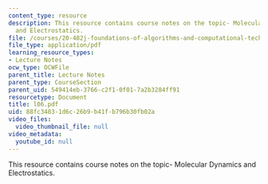 ```yaml
---
content_type: resource
description: This resource contains course notes on the topic- Molecular Dynamics
  and Electrostatics.
file: /courses/20-482j-foundations-of-algorithms-and-computational-techniques-in-systems-biology-spring-2006/88fc34831d6c26b9b41fb796b30fb02a_l06.pdf
file_type: application/pdf
learning_resource_types:
- Lecture Notes
ocw_type: OCWFile
parent_title: Lecture Notes
parent_type: CourseSection
parent_uid: 549414eb-3766-c2f1-0f01-7a2b3284ff91
resourcetype: Document
title: l06.pdf
uid: 88fc3483-1d6c-26b9-b41f-b796b30fb02a
video_files:
  video_thumbnail_file: null
video_metadata:
  youtube_id: null
---
```

This resource contains course notes on the topic- Molecular Dynamics and Electrostatics.

